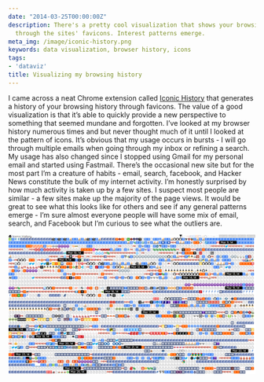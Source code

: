 ```yaml
---
date: "2014-03-25T00:00:00Z"
description: There's a pretty cool visualization that shows your browsing history
  through the sites' favicons. Interest patterns emerge.
meta_img: /image/iconic-history.png
keywords: data visualization, browser history, icons
tags:
- 'dataviz'
title: Visualizing my browsing history
---
```


I came across a neat Chrome extension called [Iconic History](http://shan-huang.com/browserdatavis/) that generates a history of your browsing history through favicons. The value of a good visualization is that it’s able to quickly provide a new perspective to something that seemed mundane and forgotten. I’ve looked at my browser history numerous times and but never thought much of it until I looked at the pattern of icons. It’s obvious that my usage occurs in bursts - I will go through multiple emails when going through my inbox or refining a search. My usage has also changed since I stopped using Gmail for my personal email and started using Fastmail. There’s the occasional new site but for the most part I’m a creature of habits - email, search, facebook, and Hacker News constitute the bulk of my internet activity. I’m honestly surprised by how much activity is taken up by a few sites. I suspect most people are similar - a few sites make up the majority of the page views. It would be great to see what this looks like for others and see if any general patterns emerge - I’m sure almost everyone people will have some mix of email, search, and Facebook but I’m curious to see what the outliers are.

<a href="{{ IMG_PATH }}iconic-history.png">
  <img src="/image/iconic-history.png" alt="Iconic history" data-width="1372" data-height="778" data-layout="responsive" />
</a>